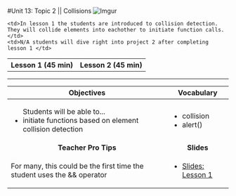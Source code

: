 #Unit 13: Topic 2 || Collisions
 ![Imgur](http://i.imgur.com/6D3Qcbwm.png)
 
<table>
<tr>
	<th>Lesson 1 (45 min)</th>
	<th>Lesson 2 (45 min)</th>
</tr>
<tr>

	<td>In lesson 1 the students are introduced to collision detection. They will collide elements into eachother to initiate function calls.</td>
	<td>N/A students will dive right into project 2 after completing lesson 1 </td>
</tr>
</table>




***


| Objectives | Vocabulary |
|-------|-------|
|  <ul>Students will be able to... <li>initiate functions based on element collision detection</li></ul>  |<ul>  <li>collision</li><li>alert()</li></ul> | 
| <center> **Teacher Pro Tips** </center> |<center> **Slides** </center> |
|For many, this could be the first time the student uses the && operator | <ul><li><a href = "https://docs.google.com/presentation/d/1zvWEKGjivXIQggMjMUk20ffKWvUTweRwkThcdmPksDI/edit#slide=id.g14ecb9111c_1_0">Slides: Lesson 1</a></li></ul> |
>





